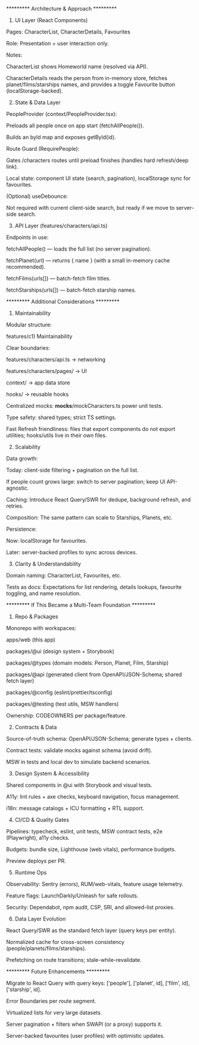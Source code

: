*********  Architecture & Approach *********
1) UI Layer (React Components)

Pages: CharacterList, CharacterDetails, Favourites

Role: Presentation + user interaction only.

Notes:

CharacterList shows Homeworld name (resolved via API).

CharacterDetails reads the person from in-memory store, fetches planet/films/starships names, and provides a toggle Favourite button (localStorage-backed).

2) State & Data Layer

PeopleProvider (context/PeopleProvider.tsx):

Preloads all people once on app start (fetchAllPeople()).

Builds an byId map and exposes getById(id).

Route Guard (RequirePeople):

Gates /characters routes until preload finishes (handles hard refresh/deep link).

Local state: component UI state (search, pagination), localStorage sync for favourites.

(Optional) useDebounce:

Not required with current client-side search, but ready if we move to server-side search.

3) API Layer (features/characters/api.ts)

Endpoints in use:

fetchAllPeople() — loads the full list (no server pagination).

fetchPlanet(url) — returns { name } (with a small in-memory cache recommended).

fetchFilms(urls[]) — batch-fetch film titles.

fetchStarships(urls[]) — batch-fetch starship names.





*********  Additional Considerations *********

1. Maintainability

Modular structure:

features/c1) Maintainability

Clear boundaries:

features/characters/api.ts → networking

features/characters/pages/ → UI

context/ → app data store

hooks/ → reusable hooks

Centralized mocks: __mocks__/mockCharacters.ts power unit tests.

Type safety: shared types; strict TS settings.

Fast Refresh friendliness: files that export components do not export utilities; hooks/utils live in their own files.

2) Scalability

Data growth:

Today: client-side filtering + pagination on the full list.

If people count grows large: switch to server pagination; keep UI API-agnostic.

Caching: Introduce React Query/SWR for dedupe, background refresh, and retries.

Composition: The same pattern can scale to Starships, Planets, etc.

Persistence:

Now: localStorage for favourites.

Later: server-backed profiles to sync across devices.

3) Clarity & Understandability

Domain naming: CharacterList, Favourites, etc.

Tests as docs: Expectations for list rendering, details lookups, favourite toggling, and name resolution.




*********  If This Became a Multi-Team Foundation *********

1) Repo & Packages

Monorepo with workspaces:

apps/web (this app)

packages/@ui (design system + Storybook)

packages/@types (domain models: Person, Planet, Film, Starship)

packages/@api (generated client from OpenAPI/JSON-Schema; shared fetch layer)

packages/@config (eslint/prettier/tsconfig)

packages/@testing (test utils, MSW handlers)

Ownership: CODEOWNERS per package/feature.

2) Contracts & Data

Source-of-truth schema: OpenAPI/JSON-Schema; generate types + clients.

Contract tests: validate mocks against schema (avoid drift).

MSW in tests and local dev to simulate backend scenarios.

3) Design System & Accessibility

Shared components in @ui with Storybook and visual tests.

A11y: lint rules + axe checks, keyboard navigation, focus management.

i18n: message catalogs + ICU formatting + RTL support.

4) CI/CD & Quality Gates

Pipelines: typecheck, eslint, unit tests, MSW contract tests, e2e (Playwright), a11y checks.

Budgets: bundle size, Lighthouse (web vitals), performance budgets.

Preview deploys per PR.

5) Runtime Ops

Observability: Sentry (errors), RUM/web-vitals, feature usage telemetry.

Feature flags: LaunchDarkly/Unleash for safe rollouts.

Security: Dependabot, npm audit, CSP, SRI, and allowed-list proxies.

6) Data Layer Evolution

React Query/SWR as the standard fetch layer (query keys per entity).

Normalized cache for cross-screen consistency (people/planets/films/starships).

Prefetching on route transitions; stale-while-revalidate.




*********  Future Enhancements *********

Migrate to React Query with query keys: ['people'], ['planet', id], ['film', id], ['starship', id].

Error Boundaries per route segment.

Virtualized lists for very large datasets.

Server pagination + filters when SWAPI (or a proxy) supports it.

Server-backed favourites (user profiles) with optimistic updates.